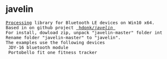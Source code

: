 # javelin
<pre><a href="https://processing.org">Processing</a> library for Bluetooth LE devices on Win10 x64.
Based in on github project <a href="https://github.com/hdonk/javelin"> hdonk/<em>javelin</em> </a>
For install, dowload zip, unpack "javelin-master" folder into libraries directory.
Rename folder "javelin-master" to "javelin".
The examples use the following devices
 JDY-16 bluetooth module
 Portobello fit one fitness tracker 
</pre>
 